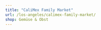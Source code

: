 ```yaml
---
title: "CaliMex Family Market"
url: /los-angeles/calimex-family-market/
shop: Gemüse & Obst
---
```

